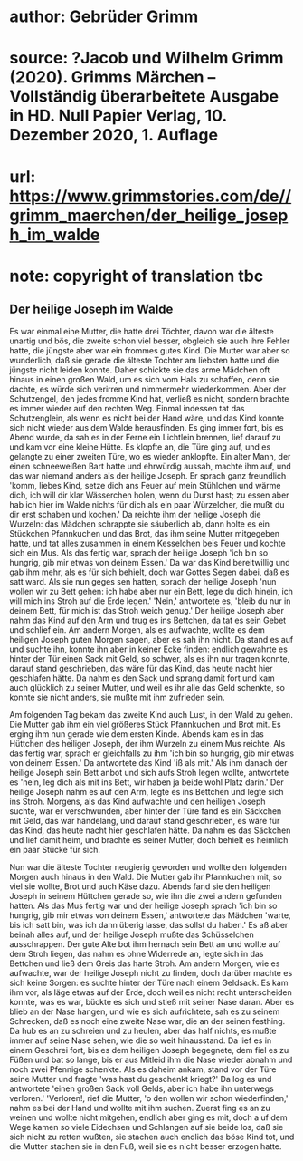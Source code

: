 # author: Gebrüder Grimm
# source: ?Jacob und Wilhelm Grimm (2020). Grimms Märchen – Vollständig überarbeitete Ausgabe in HD. Null Papier Verlag, 10. Dezember 2020, 1. Auflage
# url: https://www.grimmstories.com/de//grimm_maerchen/der_heilige_joseph_im_walde
# note: copyright of translation tbc

## Der heilige Joseph im Walde 

Es war einmal eine Mutter, die hatte drei Töchter, davon war die älteste
unartig und bös, die zweite schon viel besser, obgleich sie auch ihre
Fehler hatte, die jüngste aber war ein frommes gutes Kind. Die Mutter
war aber so wunderlich, daß sie gerade die älteste Tochter am liebsten
hatte und die jüngste nicht leiden konnte. Daher schickte sie das arme
Mädchen oft hinaus in einen großen Wald, um es sich vom Hals zu
schaffen, denn sie dachte, es würde sich verirren und nimmermehr
wiederkommen. Aber der Schutzengel, den jedes fromme Kind hat, verließ
es nicht, sondern brachte es immer wieder auf den rechten Weg. Einmal
indessen tat das Schutzenglein, als wenn es nicht bei der Hand wäre, und
das Kind konnte sich nicht wieder aus dem Walde herausfinden. Es ging
immer fort, bis es Abend wurde, da sah es in der Ferne ein Lichtlein
brennen, lief darauf zu und kam vor eine kleine Hütte. Es klopfte an,
die Türe ging auf, und es gelangte zu einer zweiten Türe, wo es wieder
anklopfte. Ein alter Mann, der einen schneeweißen Bart hatte und
ehrwürdig aussah, machte ihm auf, und das war niemand anders als der
heilige Joseph. Er sprach ganz freundlich 'komm, liebes Kind, setze
dich ans Feuer auf mein Stühlchen und wärme dich, ich will dir klar
Wässerchen holen, wenn du Durst hast; zu essen aber hab ich hier im
Walde nichts für dich als ein paar Würzelcher, die mußt du dir erst
schaben und kochen.' Da reichte ihm der heilige Joseph die Wurzeln: das
Mädchen schrappte sie säuberlich ab, dann holte es ein Stückchen
Pfannkuchen und das Brot, das ihm seine Mutter mitgegeben hatte, und tat
alles zusammen in einem Kesselchen beis Feuer und kochte sich ein Mus.
Als das fertig war, sprach der heilige Joseph 'ich bin so hungrig, gib
mir etwas von deinem Essen.' Da war das Kind bereitwillig und gab ihm
mehr, als es für sich behielt, doch war Gottes Segen dabei, daß es satt
ward. Als sie nun geges sen hatten, sprach der heilige Joseph 'nun
wollen wir zu Bett gehen: ich habe aber nur ein Bett, lege du dich
hinein, ich will mich ins Stroh auf die Erde legen.' 'Nein,'
antwortete es, 'bleib du nur in deinem Bett, für mich ist das Stroh
weich genug.' Der heilige Joseph aber nahm das Kind auf den Arm und
trug es ins Bettchen, da tat es sein Gebet und schlief ein. Am andern
Morgen, als es aufwachte, wollte es dem heiligen Joseph guten Morgen
sagen, aber es sah ihn nicht. Da stand es auf und suchte ihn, konnte ihn
aber in keiner Ecke finden: endlich gewahrte es hinter der Tür einen
Sack mit Geld, so schwer, als es ihn nur tragen konnte, darauf stand
geschrieben, das wäre für das Kind, das heute nacht hier geschlafen
hätte. Da nahm es den Sack und sprang damit fort und kam auch glücklich
zu seiner Mutter, und weil es ihr alle das Geld schenkte, so konnte sie
nicht anders, sie mußte mit ihm zufrieden sein.

Am folgenden Tag bekam das zweite Kind auch Lust, in den Wald zu gehen.
Die Mutter gab ihm ein viel größeres Stück Pfannkuchen und Brot mit. Es
erging ihm nun gerade wie dem ersten Kinde. Abends kam es in das
Hüttchen des heiligen Joseph, der ihm Wurzeln zu einem Mus reichte. Als
das fertig war, sprach er gleichfalls zu ihm 'ich bin so hungrig, gib
mir etwas von deinem Essen.' Da antwortete das Kind 'iß als mit.' Als
ihm danach der heilige Joseph sein Bett anbot und sich aufs Stroh legen
wollte, antwortete es 'nein, leg dich als mit ins Bett, wir haben ja
beide wohl Platz darin.' Der heilige Joseph nahm es auf den Arm, legte
es ins Bettchen und legte sich ins Stroh. Morgens, als das Kind
aufwachte und den heiligen Joseph suchte, war er verschwunden, aber
hinter der Türe fand es ein Säckchen mit Geld, das war händelang, und
darauf stand geschrieben, es wäre für das Kind, das heute nacht hier
geschlafen hätte. Da nahm es das Säckchen und lief damit heim, und
brachte es seiner Mutter, doch behielt es heimlich ein paar Stücke für
sich.

Nun war die älteste Tochter neugierig geworden und wollte den folgenden
Morgen auch hinaus in den Wald. Die Mutter gab ihr Pfannkuchen mit, so
viel sie wollte, Brot und auch Käse dazu. Abends fand sie den heiligen
Joseph in seinem Hüttchen gerade so, wie ihn die zwei andern gefunden
hatten. Als das Mus fertig war und der heilige Joseph sprach 'ich bin
so hungrig, gib mir etwas von deinem Essen,' antwortete das Mädchen
'warte, bis ich satt bin, was ich dann überig lasse, das sollst du
haben.' Es aß aber beinah alles auf, und der heilige Joseph mußte das
Schüsselchen ausschrappen. Der gute Alte bot ihm hernach sein Bett an
und wollte auf dem Stroh liegen, das nahm es ohne Widerrede an, legte
sich in das Bettchen und ließ dem Greis das harte Stroh. Am andern
Morgen, wie es aufwachte, war der heilige Joseph nicht zu finden, doch
darüber machte es sich keine Sorgen: es suchte hinter der Türe nach
einem Geldsack. Es kam ihm vor, als läge etwas auf der Erde, doch weil
es nicht recht unterscheiden konnte, was es war, bückte es sich und
stieß mit seiner Nase daran. Aber es blieb an der Nase hangen, und wie
es sich aufrichtete, sah es zu seinem Schrecken, daß es noch eine zweite
Nase war, die an der seinen festhing. Da hub es an zu schreien und zu
heulen, aber das half nichts, es mußte immer auf seine Nase sehen, wie
die so weit hinausstand. Da lief es in einem Geschrei fort, bis es dem
heiligen Joseph begegnete, dem fiel es zu Füßen und bat so lange, bis er
aus Mitleid ihm die Nase wieder abnahm und noch zwei Pfennige schenkte.
Als es daheim ankam, stand vor der Türe seine Mutter und fragte 'was
hast du geschenkt kriegt?' Da log es und antwortete 'einen großen Sack
voll Gelds, aber ich habe ihn unterwegs verloren.' 'Verloren!, rief
die Mutter, 'o den wollen wir schon wiederfinden,' nahm es bei der
Hand und wollte mit ihm suchen. Zuerst fing es an zu weinen und wollte
nicht mitgehen, endlich aber ging es mit, doch a uf dem Wege kamen so
viele Eidechsen und Schlangen auf sie beide los, daß sie sich nicht zu
retten wußten, sie stachen auch endlich das böse Kind tot, und die
Mutter stachen sie in den Fuß, weil sie es nicht besser erzogen hatte.
